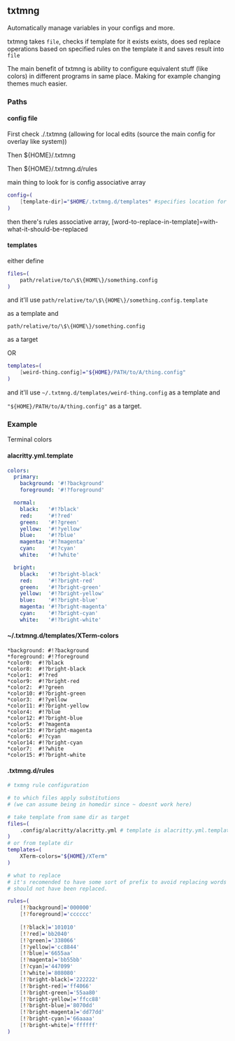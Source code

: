 ## txtmng

Automatically manage variables in your configs and more.

txtmng takes `file`, checks if template for it exists exists, does sed replace operations based on specified rules on the template it and saves result into `file`

The main benefit of txtmng is ability to configure equivalent stuff (like colors) in different programs in same place. Making for example changing themes much easier.

### Paths

#### config file

First check ./.txtmng (allowing for local edits (source the main config for overlay like system))

Then ${HOME}/.txtmng

Then ${HOME}/.txtmng.d/rules

main thing to look for is config associative array

```bash
config=(
	[template-dir]="$HOME/.txtmng.d/templates" #specifies location for templates array
)
```

then there's rules associative array, [word-to-replace-in-template]=with-what-it-should-be-replaced

#### templates

either define
```bash
files=(
   	path/relative/to/\$\{HOME\}/something.config
)
```

and it'll use
`path/relative/to/\$\{HOME\}/something.config.template`

as a template and 

`path/relative/to/\$\{HOME\}/something.config`

as a target

OR

```bash
templates=(
	[weird-thing.config]="${HOME}/PATH/to/A/thing.config"
)
```
and it'll use `~/.txtmng.d/templates/weird-thing.config` as a template and

`"${HOME}/PATH/to/A/thing.config"` as a target.

### Example

Terminal colors

#### alacritty.yml.template

```yaml
colors:
  primary:
    background: '#!?background'
    foreground: '#!?foreground'

  normal:
    black:   '#!?black'
    red:     '#!?red'
    green:   '#!?green'
    yellow:  '#!?yellow'
    blue:    '#!?blue'
    magenta: '#!?magenta'
    cyan:    '#!?cyan'
    white:   '#!?white'

  bright:
    black:   '#!?bright-black'
    red:     '#!?bright-red'
    green:   '#!?bright-green'
    yellow:  '#!?bright-yellow'
    blue:    '#!?bright-blue'
    magenta: '#!?bright-magenta'
    cyan:    '#!?bright-cyan'
    white:   '#!?bright-white'
```

#### ~/.txtmng.d/templates/XTerm-colors

```
*background: #!?background
*foreground: #!?foreground
*color0:  #!?black
*color8:  #!?bright-black
*color1:  #!?red
*color9:  #!?bright-red
*color2:  #!?green
*color10: #!?bright-green
*color3:  #!?yellow
*color11: #!?bright-yellow
*color4:  #!?blue
*color12: #!?bright-blue
*color5:  #!?magenta
*color13: #!?bright-magenta
*color6:  #!?cyan
*color14: #!?bright-cyan
*color7:  #!?white
*color15: #!?bright-white
```

#### .txtmng.d/rules

```bash
# txmng rule configuration

# to which files apply substitutions
# (we can assume being in homedir since ~ doesnt work here)

# take template from same dir as target
files=(
	.config/alacritty/alacritty.yml # template is alacritty.yml.template
)
# or from teplate dir
templates=(
	XTerm-colors="${HOME}/XTerm"
)

# what to replace
# it's recomended to have some sort of prefix to avoid replacing words which
# should not have been replaced.

rules=(
	[!?background]='000000'
	[!?foreground]='cccccc'
	
	[!?black]='101010'
	[!?red]='bb2040'
	[!?green]='338066'
	[!?yellow]='cc8844'
	[!?blue]='6655aa'
	[!?magenta]='bb55bb'
	[!?cyan]='447099'
	[!?white]='808080'
	[!?bright-black]='222222'
	[!?bright-red]='ff4066'
	[!?bright-green]='55aa80'
	[!?bright-yellow]='ffcc88'
	[!?bright-blue]='8070dd'
	[!?bright-magenta]='dd77dd'
	[!?bright-cyan]='66aaaa'
	[!?bright-white]='ffffff'
)
```
